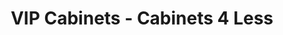 ---
title: "VIP Cabinets - Cabinets 4 Less"
url: /phoenix/vip-cabinets-cabinets-4-less/
shop: furniture
---